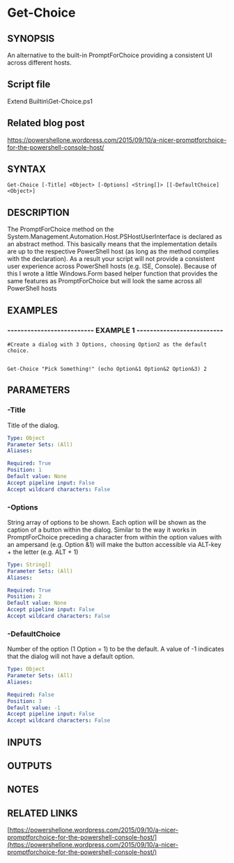 # Get-Choice

## SYNOPSIS
An alternative to the built-in PromptForChoice providing a consistent UI across different hosts.

## Script file
Extend Builtin\Get-Choice.ps1

## Related blog post
https://powershellone.wordpress.com/2015/09/10/a-nicer-promptforchoice-for-the-powershell-console-host/

## SYNTAX

```
Get-Choice [-Title] <Object> [-Options] <String[]> [[-DefaultChoice] <Object>]
```

## DESCRIPTION
The PromptForChoice method on the System.Management.Automation.Host.PSHostUserInterface is declared as an abstract method. 
This basically means that the implementation details are up to the respective PowerShell host (as long as the method complies with the declaration).
As a result your script will not provide a consistent user experience across PowerShell hosts (e.g.
ISE, Console). 
Because of this I wrote a little Windows.Form based helper function that provides the same features as PromptForChoice but will look the same across all PowerShell hosts

## EXAMPLES

### -------------------------- EXAMPLE 1 --------------------------
```
#Create a dialog with 3 Options, choosing Option2 as the default choice.


Get-Choice "Pick Something!" (echo Option&1 Option&2 Option&3) 2
```
## PARAMETERS

### -Title
Title of the dialog.

```yaml
Type: Object
Parameter Sets: (All)
Aliases: 

Required: True
Position: 1
Default value: None
Accept pipeline input: False
Accept wildcard characters: False
```

### -Options
String array of options to be shown.
Each option will be shown as the caption of a button within the dialog.
      Similar to the way it works in PromptForChoice preceding a character from within the option values with an ampersand (e.g.
Option &1) 
      will make the button accessible via ALT-key + the letter (e.g.
ALT + 1)

```yaml
Type: String[]
Parameter Sets: (All)
Aliases: 

Required: True
Position: 2
Default value: None
Accept pipeline input: False
Accept wildcard characters: False
```

### -DefaultChoice
Number of the option (1 Option = 1) to be the default.
A value of -1 indicates that the dialog will not have a default option.

```yaml
Type: Object
Parameter Sets: (All)
Aliases: 

Required: False
Position: 3
Default value: -1
Accept pipeline input: False
Accept wildcard characters: False
```

## INPUTS

## OUTPUTS

## NOTES

## RELATED LINKS

[https://powershellone.wordpress.com/2015/09/10/a-nicer-promptforchoice-for-the-powershell-console-host/](https://powershellone.wordpress.com/2015/09/10/a-nicer-promptforchoice-for-the-powershell-console-host/)



